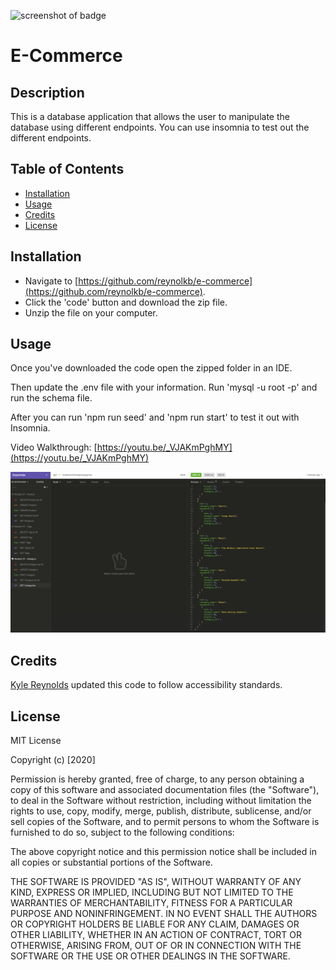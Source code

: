 ![screenshot of badge](https://img.shields.io/badge/license-MIT-blue.svg)

# E-Commerce

## Description
        
This is a database application that allows the user to manipulate the database using different endpoints. You can use insomnia to test out the different endpoints.

## Table of Contents

* [Installation](#installation)
* [Usage](#usage)
* [Credits](#credits)
* [License](#license)

## Installation

* Navigate to [https://github.com/reynolkb/e-commerce](https://github.com/reynolkb/e-commerce). 
* Click the 'code' button and download the zip file.
* Unzip the file on your computer.

## Usage

Once you've downloaded the code open the zipped folder in an IDE.

Then update the .env file with your information. Run 'mysql -u root -p' and run the schema file.

After you can run 'npm run seed' and 'npm run start' to test it out with Insomnia.

Video Walkthrough: [https://youtu.be/_VJAKmPghMY](https://youtu.be/_VJAKmPghMY)

![screenshot of application](./screenshot.png)

## Credits

[Kyle Reynolds](https://github.com/reynolkb) updated this code to follow accessibility standards.

## License

MIT License

Copyright (c) [2020]

Permission is hereby granted, free of charge, to any person obtaining a copy
of this software and associated documentation files (the "Software"), to deal
in the Software without restriction, including without limitation the rights
to use, copy, modify, merge, publish, distribute, sublicense, and/or sell
copies of the Software, and to permit persons to whom the Software is
furnished to do so, subject to the following conditions:

The above copyright notice and this permission notice shall be included in all
copies or substantial portions of the Software.

THE SOFTWARE IS PROVIDED "AS IS", WITHOUT WARRANTY OF ANY KIND, EXPRESS OR
IMPLIED, INCLUDING BUT NOT LIMITED TO THE WARRANTIES OF MERCHANTABILITY,
FITNESS FOR A PARTICULAR PURPOSE AND NONINFRINGEMENT. IN NO EVENT SHALL THE
AUTHORS OR COPYRIGHT HOLDERS BE LIABLE FOR ANY CLAIM, DAMAGES OR OTHER
LIABILITY, WHETHER IN AN ACTION OF CONTRACT, TORT OR OTHERWISE, ARISING FROM,
OUT OF OR IN CONNECTION WITH THE SOFTWARE OR THE USE OR OTHER DEALINGS IN THE
SOFTWARE.